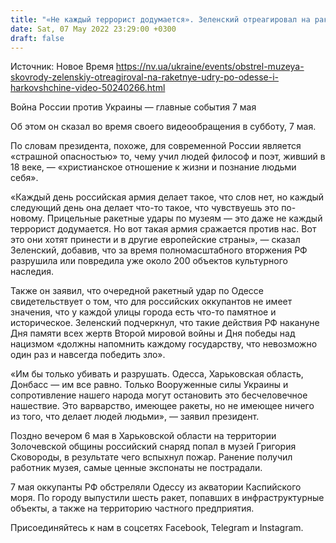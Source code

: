 ```yaml
---
title: "«Не каждый террорист додумается». Зеленский отреагировал на ракетные обстрелы музея Сковороды и Одессы"
date: Sat, 07 May 2022 23:29:00 +0300
draft: false
---
```

Источник: Новое Время https://nv.ua/ukraine/events/obstrel-muzeya-skovrody-zelenskiy-otreagiroval-na-raketnye-udry-po-odesse-i-harkovshchine-video-50240266.html


Война России против Украины — главные события 7 мая

Об этом он сказал во время своего видеообращения в субботу, 7 мая.

По словам президента, похоже, для современной России является «страшной опасностью» то, чему учил людей философ и поэт, живший в 18 веке, — «христианское отношение к жизни и познание людьми себя».

«Каждый день российская армия делает такое, что слов нет, но каждый следующий день она делает что-то такое, что чувствуешь это по-новому. Прицельные ракетные удары по музеям — это даже не каждый террорист додумается. Но вот такая армия сражается против нас. Вот это они хотят принести и в другие европейские страны», — сказал Зеленский, добавив, что за время полномасштабного вторжения РФ разрушила или повредила уже около 200 объектов культурного наследия.

Также он заявил, что очередной ракетный удар по Одессе свидетельствует о том, что для российских оккупантов не имеет значения, что у каждой улицы города есть что-то памятное и историческое. Зеленский подчеркнул, что такие действия РФ накануне Дня памяти всех жертв Второй мировой войны и Дня победы над нацизмом «должны напомнить каждому государству, что невозможно один раз и навсегда победить зло».

«Им бы только убивать и разрушать. Одесса, Харьковская область, Донбасс — им все равно. Только Вооруженные силы Украины и сопротивление нашего народа могут остановить это бесчеловечное нашествие. Это варварство, имеющее ракеты, но не имеющее ничего из того, что делает людей людьми», — заявил президент.

Поздно вечером 6 мая в Харьковской области на территории Золочевской общины российский снаряд попал в музей Григория Сковороды, в результате чего вспыхнул пожар. Ранение получил работник музея, самые ценные экспонаты не пострадали.

7 мая оккупанты РФ обстреляли Одессу из акватории Каспийского моря. По городу выпустили шесть ракет, попавших в инфраструктурные объекты, а также на территорию частного предприятия.

Присоединяйтесь к нам в соцсетях Facebook, Telegram и Instagram.
